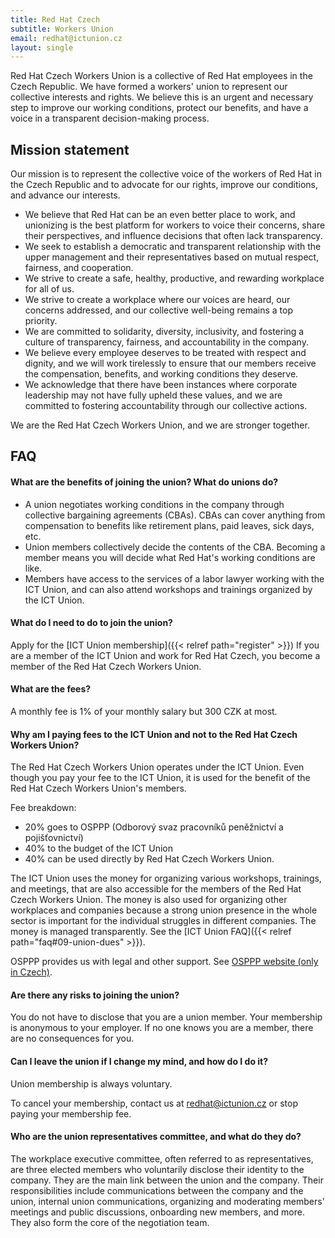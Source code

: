 ```yaml
---
title: Red Hat Czech
subtitle: Workers Union
email: redhat@ictunion.cz
layout: single
---
```


Red Hat Czech Workers Union is a collective of Red Hat employees in the Czech Republic. We have formed a workers' union to represent our collective interests and rights. We believe this is an urgent and necessary step to improve our working conditions, protect our benefits, and have a voice in a transparent decision-making process.

## Mission statement

Our mission is to represent the collective voice of the workers of Red Hat in the Czech Republic and to advocate for our rights, improve our conditions, and advance our interests.

* We believe that Red Hat can be an even better place to work, and unionizing is the best platform for workers to voice their concerns, share their perspectives, and influence decisions that often lack transparency.
* We seek to establish a democratic and transparent relationship with the upper management and their representatives based on mutual respect, fairness, and cooperation.
* We strive to create a safe, healthy, productive, and rewarding workplace for all of us.
* We strive to create a workplace where our voices are heard, our concerns addressed, and our collective well-being remains a top priority.
* We are committed to solidarity, diversity, inclusivity, and fostering a culture of transparency, fairness, and accountability in the company.
* We believe every employee deserves to be treated with respect and dignity, and we will work tirelessly to ensure that our members receive the compensation, benefits, and working conditions they deserve.
* We acknowledge that there have been instances where corporate leadership may not have fully upheld these values, and we are committed to fostering accountability through our collective actions.

We are the Red Hat Czech Workers Union, and we are stronger together.

## FAQ

#### What are the benefits of joining the union? What do unions do?

* A union negotiates working conditions in the company through collective bargaining agreements (CBAs). CBAs can cover anything from compensation to benefits like retirement plans, paid leaves, sick days, etc.
* Union members collectively decide the contents of the CBA. Becoming a member means you will decide what Red Hat's working conditions are like.
* Members have access to the services of a labor lawyer working with the ICT Union, and can also attend workshops and trainings organized by the ICT Union.

#### What do I need to do to join the union?

Apply for the [ICT Union membership]({{< relref path="register" >}}) If you are a member of the ICT Union and work for Red Hat Czech, you become a member of the Red Hat Czech Workers Union.

#### What are the fees?

A monthly fee is 1% of your monthly salary but 300 CZK at most.

#### Why am I paying fees to the ICT Union and not to the Red Hat Czech Workers Union?

The Red Hat Czech Workers Union operates under the ICT Union. Even though you pay your fee to the ICT Union, it is used for the benefit of the Red Hat Czech Workers Union's members.

Fee breakdown:

* 20% goes to OSPPP (Odborový svaz pracovníků peněžnictví a pojišťovnictví)
* 40% to the budget of the ICT Union
* 40% can be used directly by Red Hat Czech Workers Union.


The ICT Union uses the money for organizing various workshops, trainings, and meetings, that are also accessible for the members of the Red Hat Czech Workers Union. The money is also used for organizing other workplaces and companies because a strong union presence in the whole sector is important for the individual struggles in different companies. The money is managed transparently. See the [ICT Union FAQ]({{< relref path="faq#09-union-dues" >}}).

OSPPP provides us with legal and other support. See [OSPPP website (only in Czech)](https://www.osppp.cz/poradenstvi).


#### Are there any risks to joining the union?

You do not have to disclose that you are a union member. Your membership is anonymous to your employer. If no one knows you are a member, there are no consequences for you.

#### Can I leave the union if I change my mind, and how do I do it?

Union membership is always voluntary.

To cancel your membership, contact us at <redhat@ictunion.cz> or stop paying your membership fee.

#### Who are the union representatives committee, and what do they do?

The workplace executive committee, often referred to as representatives, are three elected members who voluntarily disclose their identity to the company. They are the main link between the union and the company. Their responsibilities include communications between the company and the union, internal union communications, organizing and moderating members' meetings and public discussions, onboarding new members, and more. They also form the core of the negotiation team. 
